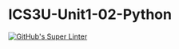 # ICS3U-Unit1-02-Python

[![GitHub's Super Linter](https://github.com/crestel-ong/ICS3U-Unit1-02-Python/workflows/GitHub's%20Super%20Linter/badge.svg)](https://github.com/crestel-ong/ICS3U-Unit1-02-Python/actions)
